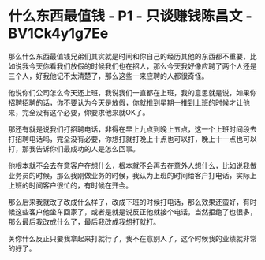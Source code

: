 # 什么东西最值钱 - P1 - 只谈赚钱陈昌文 - BV1Ck4y1g7Ee

那么什么东西最值钱兄弟们其实就是时间和你自己的经历其他的东西都不重要，比如说我今天你看我们放假的时候我们也在招人，那么今天我好像应聘了两个人还是三个人，好我他记不太清楚了，那么这些一来应聘的人都很奇怪。

他说你们公司怎么今天还上班，我说我们一直都在上班，我的意思就是说，如果你招聘招聘的话，你不要认为今天是放假，你就推到星期一推到上班的时候才让他来，完全没有这个必要，你要求他来就OK了。

那还有就是说我们打招聘电话，非得在早上九点到晚上五点，这一个上班时间段去打招聘电话吗，完全没有必要，你想打就打晚上十点也可以打，晚上十一点也可以打，那我告诉你们最成功的人是怎么回事。

他根本就不会去在意客户在想什么，根本就不会再去在意外人想什么，比如说我做业务员的时候，那么我刚做业务的时候，我认为上班的时间给客户打电话，实际上上班的时间客户很忙的，有时候在开会。

那么后来我就改了改成什么样了，改成下班的时候打电话，那么效果还蛮好，有时候这些客户他坐车回家了，或者是就是说反正他就接个电话，当然拒绝了也很多，那么最后我改成什么了，最后我改成我想打就打。

关你什么反正只要我拿起来打就行了，我不在意别人了，这个时候我的业绩就非常的好了。